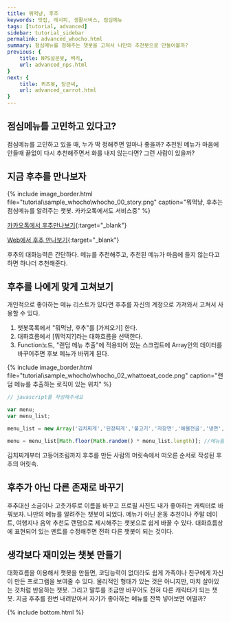 ```yaml
---
title: 뭐먹냥, 후추 
keywords: 맛집, 레시피, 생활서비스, 점심메뉴
tags: [tutorial, advanced]
sidebar: tutorial_sidebar
permalink: advanced_whocho.html
summary: 점심메뉴를 정해주는 챗봇을 고쳐서 나만의 추천봇으로 만들어볼까?
previous: {
    title: NPS설문봇, 벼리,
    url: advanced_nps.html
}
next: {
    title: 퀴즈봇, 당근씨,
    url: advanced_carrot.html
}
---
```


## 점심메뉴를 고민하고 있다고?

점심메뉴를 고민하고 있을 때, 누가 딱 정해주면 얼마나 좋을까? 추천된 메뉴가 마음에 안들때 끝없이 다시 추천해주면서 화를 내지 않는다면? 그런 사람이 있을까?

## 지금 후추를 만나보자

{% include image_border.html file="tutorial\sample_whocho\whocho_00_story.png" caption="뭐먹냥, 후추는 점심메뉴를 알려주는 챗봇. 카카오톡에서도 서비스중" %}

[카카오톡에서 후추만나보기](https://pf.kakao.com/_UdaxcT){:target="_blank"}


[Web에서 후추 만나보기](https://frogue.danbee.ai/?chatbot_id=0f072a10-e40c-4a8b-a14a-aaf438814b84){:target="_blank"}

후추의 대화능력은 간단하다. 메뉴를 추천해주고, 추천된 메뉴가 마음에 들지 않는다고 하면 하나더 추천해준다.

## 후추를 나에게 맞게 고쳐보기
개인적으로 좋아하는 메뉴 리스트가 있다면 후추를 자신의 계정으로 가져와서 고쳐서 사용할 수 있다.

1. 챗봇목록에서 "뭐먹냥, 후추"를 [가져오기] 한다.
2. 대화흐름에서 [뭐먹지?]라는 대화흐름을 선택한다. 
3. Function노드, "랜덤 메뉴 추출"에 적용되어 있는 스크립트에 Array안의 데이터를 바꾸어주면 후보 메뉴가 바뀌게 된다.

{% include image_border.html file="tutorial\sample_whocho\whocho_02_whattoeat_code.png" caption="랜덤 메뉴를 추출하는 로직이 있는 위치" %}


```js
// javascript를 작성해주세요 

var menu;
var menu_list;

menu_list = new Array('김치찌게','된장찌게','불고기','자장면','해물전골','냉면','간장게장','양념게장','비빔밥','칼국수','아귀찜','순두부','떡볶이','감자탕','뼈다귀해장국','짬뽕','피자','꽃게탕','스파게티','탕수육','삼계탕','쌈밥','만두','갈치조림','해장국','샌드위치','수제비','낙지','햄버거','라면','부대찌게','카레라이스','장어구이','김치볶음밥','보쌈','육개장','돈까스','우동','스테이크','호박죽','순대','설렁탕','덮밥','생선구이','샐러드','국수','순대국','삼각김밥','주먹밥','돌솥밥','육회비빔밥','우동','오믈렛','오므라이스','어묵','쌀국수','양념갈비','알리올리오','소고기국밥','비빔국수','분짜','북어찜','밀면','돼지국밥','만두전골','부리또','타코','두부두루치기','돼지불백','돈코츠라멘','닭칼국수','낙지볶음','꿔바로우','볶음밥','삶은달걀','갈치조림','고등어조림'); //여기 리스트를 바꿔주면 다른 것도 나옵니다.

menu = menu_list[Math.floor(Math.random() * menu_list.length)]; //메뉴를 선택하는 로직
```

김치찌게부터 고등어조림까지 후추를 만든 사람의 머릿속에서 떠오른 순서로 작성된 후추의 머릿속.

## 후추가 아닌 다른 존재로 바꾸기
후추대신 소금이나 고춧가루로 이름을 바꾸고 프로필 사진도 내가 좋아하는 캐릭터로 바꿔보자. 나만의 메뉴를 알려주는 챗봇이 되었다. 메뉴가 아닌 운동 추천이나 주말 데이트, 여행지나 음악 추천도 랜덤으로 제시해주는 챗봇으로 쉽게 바꿀 수 있다. 대화흐름상에 표현되어 있는 멘트를 수정해주면 전혀 다른 챗봇이 되는 것이다.

## 생각보다 재미있는 챗봇 만들기
대화흐름을 이용해서 챗봇을 만들면, 코딩능력이 없더라도 쉽게 가족이나 친구에게 자신이 만든 프로그램을 보여줄 수 있다. 물리적인 형태가 있는 것은 아니지만, 마치 살아있는 것처럼 반응하는 챗봇. 그리고 말투를 조금만 바꾸어도 전혀 다른 캐릭터가 되는 챗봇. 지금 후추를 한번 내려받아서 자기가 좋아하는 메뉴를 잔뜩 넣어보면 어떨까?


{% include bottom.html %}
